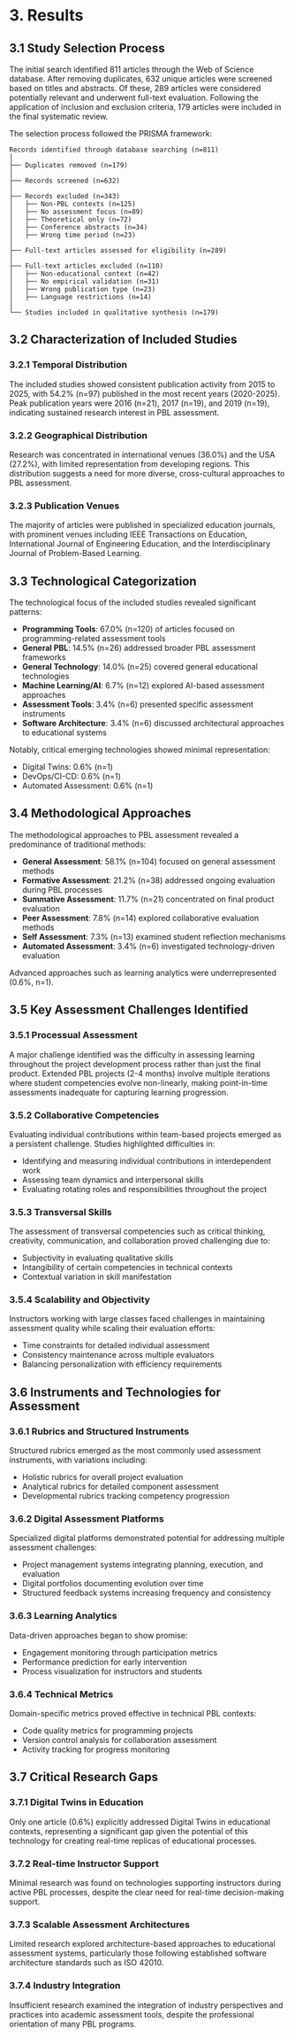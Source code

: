 # 3. Results

## 3.1 Study Selection Process

The initial search identified 811 articles through the Web of Science database. After removing duplicates, 632 unique articles were screened based on titles and abstracts. Of these, 289 articles were considered potentially relevant and underwent full-text evaluation. Following the application of inclusion and exclusion criteria, 179 articles were included in the final systematic review.

The selection process followed the PRISMA framework:

```
Records identified through database searching (n=811)
│
├── Duplicates removed (n=179)
│
├── Records screened (n=632)
│
├── Records excluded (n=343)
│   ├── Non-PBL contexts (n=125)
│   ├── No assessment focus (n=89)
│   ├── Theoretical only (n=72)
│   ├── Conference abstracts (n=34)
│   ├── Wrong time period (n=23)
│
├── Full-text articles assessed for eligibility (n=289)
│
├── Full-text articles excluded (n=110)
│   ├── Non-educational context (n=42)
│   ├── No empirical validation (n=31)
│   ├── Wrong publication type (n=23)
│   ├── Language restrictions (n=14)
│
└── Studies included in qualitative synthesis (n=179)
```

## 3.2 Characterization of Included Studies

### 3.2.1 Temporal Distribution
The included studies showed consistent publication activity from 2015 to 2025, with 54.2% (n=97) published in the most recent years (2020-2025). Peak publication years were 2016 (n=21), 2017 (n=19), and 2019 (n=19), indicating sustained research interest in PBL assessment.

### 3.2.2 Geographical Distribution
Research was concentrated in international venues (36.0%) and the USA (27.2%), with limited representation from developing regions. This distribution suggests a need for more diverse, cross-cultural approaches to PBL assessment.

### 3.2.3 Publication Venues
The majority of articles were published in specialized education journals, with prominent venues including IEEE Transactions on Education, International Journal of Engineering Education, and the Interdisciplinary Journal of Problem-Based Learning.

## 3.3 Technological Categorization

The technological focus of the included studies revealed significant patterns:

- **Programming Tools**: 67.0% (n=120) of articles focused on programming-related assessment tools
- **General PBL**: 14.5% (n=26) addressed broader PBL assessment frameworks
- **General Technology**: 14.0% (n=25) covered general educational technologies
- **Machine Learning/AI**: 6.7% (n=12) explored AI-based assessment approaches
- **Assessment Tools**: 3.4% (n=6) presented specific assessment instruments
- **Software Architecture**: 3.4% (n=6) discussed architectural approaches to educational systems

Notably, critical emerging technologies showed minimal representation:
- Digital Twins: 0.6% (n=1)
- DevOps/CI-CD: 0.6% (n=1)
- Automated Assessment: 0.6% (n=1)

## 3.4 Methodological Approaches

The methodological approaches to PBL assessment revealed a predominance of traditional methods:

- **General Assessment**: 58.1% (n=104) focused on general assessment methods
- **Formative Assessment**: 21.2% (n=38) addressed ongoing evaluation during PBL processes
- **Summative Assessment**: 11.7% (n=21) concentrated on final product evaluation
- **Peer Assessment**: 7.8% (n=14) explored collaborative evaluation methods
- **Self Assessment**: 7.3% (n=13) examined student reflection mechanisms
- **Automated Assessment**: 3.4% (n=6) investigated technology-driven evaluation

Advanced approaches such as learning analytics were underrepresented (0.6%, n=1).

## 3.5 Key Assessment Challenges Identified

### 3.5.1 Processual Assessment
A major challenge identified was the difficulty in assessing learning throughout the project development process rather than just the final product. Extended PBL projects (2-4 months) involve multiple iterations where student competencies evolve non-linearly, making point-in-time assessments inadequate for capturing learning progression.

### 3.5.2 Collaborative Competencies
Evaluating individual contributions within team-based projects emerged as a persistent challenge. Studies highlighted difficulties in:
- Identifying and measuring individual contributions in interdependent work
- Assessing team dynamics and interpersonal skills
- Evaluating rotating roles and responsibilities throughout the project

### 3.5.3 Transversal Skills
The assessment of transversal competencies such as critical thinking, creativity, communication, and collaboration proved challenging due to:
- Subjectivity in evaluating qualitative skills
- Intangibility of certain competencies in technical contexts
- Contextual variation in skill manifestation

### 3.5.4 Scalability and Objectivity
Instructors working with large classes faced challenges in maintaining assessment quality while scaling their evaluation efforts:
- Time constraints for detailed individual assessment
- Consistency maintenance across multiple evaluators
- Balancing personalization with efficiency requirements

## 3.6 Instruments and Technologies for Assessment

### 3.6.1 Rubrics and Structured Instruments
Structured rubrics emerged as the most commonly used assessment instruments, with variations including:
- Holistic rubrics for overall project evaluation
- Analytical rubrics for detailed component assessment
- Developmental rubrics tracking competency progression

### 3.6.2 Digital Assessment Platforms
Specialized digital platforms demonstrated potential for addressing multiple assessment challenges:
- Project management systems integrating planning, execution, and evaluation
- Digital portfolios documenting evolution over time
- Structured feedback systems increasing frequency and consistency

### 3.6.3 Learning Analytics
Data-driven approaches began to show promise:
- Engagement monitoring through participation metrics
- Performance prediction for early intervention
- Process visualization for instructors and students

### 3.6.4 Technical Metrics
Domain-specific metrics proved effective in technical PBL contexts:
- Code quality metrics for programming projects
- Version control analysis for collaboration assessment
- Activity tracking for progress monitoring

## 3.7 Critical Research Gaps

### 3.7.1 Digital Twins in Education
Only one article (0.6%) explicitly addressed Digital Twins in educational contexts, representing a significant gap given the potential of this technology for creating real-time replicas of educational processes.

### 3.7.2 Real-time Instructor Support
Minimal research was found on technologies supporting instructors during active PBL processes, despite the clear need for real-time decision-making support.

### 3.7.3 Scalable Assessment Architectures
Limited research explored architecture-based approaches to educational assessment systems, particularly those following established software architecture standards such as ISO 42010.

### 3.7.4 Industry Integration
Insufficient research examined the integration of industry perspectives and practices into academic assessment tools, despite the professional orientation of many PBL programs.